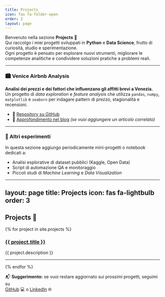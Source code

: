 ```yaml
---
title: Projects
icon: fas fa-folder-open
order: 2
layout: page
---
```


Benvenuto nella sezione **Projects** 👋  
Qui raccolgo i miei progetti sviluppati in **Python** e **Data Science**, frutto di curiosità, studio e sperimentazione.  
Ogni progetto è pensato per esplorare nuovi strumenti, migliorare le competenze analitiche e condividere soluzioni pratiche a problemi reali.

---

### 🏙 Venice Airbnb Analysis
**Analisi dei prezzi e dei fattori che influenzano gli affitti brevi a Venezia.**  
Un progetto di *data exploration* e *feature analysis* che utilizza `pandas`, `numpy`, `matplotlib` e `seaborn` per indagare pattern di prezzo, stagionalità e recensioni.

- 📂 [Repository su GitHub](https://github.com/scarpl/venice-airbnb)
- 📖 [Approfondimento nel blog](../posts/2025-10-18-welcome) _(se vuoi aggiungere un articolo correlato)_

---

### 🌱 Altri esperimenti
In questa sezione aggiungo periodicamente mini-progetti o notebook dedicati a:
- Analisi esplorative di dataset pubblici (Kaggle, Open Data)
- Script di automazione QA e monitoraggio
- Piccoli studi di *Machine Learning* e *Data Visualization*

---
layout: page
title: Projects
icon: fas fa-lightbulb
order: 3
---

<h2>Projects 🚀</h2>

{% for project in site.projects %}
  <div class="project-entry">
    <h3><a href="{{ project.url }}">{{ project.title }}</a></h3>
    <p>{{ project.description }}</p>
    <hr>
  </div>
{% endfor %}

📬 **Suggerimento:** se vuoi restare aggiornato sui prossimi progetti, seguimi su  
[GitHub](https://github.com/lucascarpantonio) 💻 o [LinkedIn](https://www.linkedin.com/in/lucascarpantonio/) 🌐


